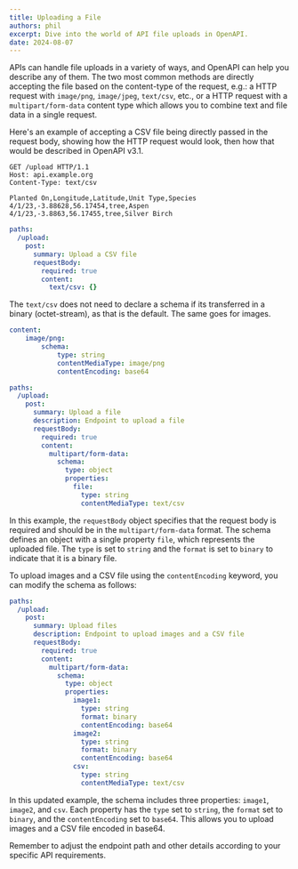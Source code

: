```yaml
---
title: Uploading a File
authors: phil
excerpt: Dive into the world of API file uploads in OpenAPI.
date: 2024-08-07
---
```


APIs can handle file uploads in a variety of ways, and OpenAPI can help you describe any of them. The two most common methods are directly accepting the file based on the content-type of the request, e.g.: a HTTP request with `image/png`, `image/jpeg`, `text/csv`, etc., or a HTTP request with a `multipart/form-data` content type which allows you to combine text and file data in a single request. 

Here's an example of accepting a CSV file being directly passed in the request body, showing how the HTTP request would look, then how that would be described in OpenAPI v3.1.

```http
GET /upload HTTP/1.1
Host: api.example.org
Content-Type: text/csv

Planted On,Longitude,Latitude,Unit Type,Species
4/1/23,-3.88628,56.17454,tree,Aspen
4/1/23,-3.8863,56.17455,tree,Silver Birch
```

```yaml
paths:
  /upload:
    post:
      summary: Upload a CSV file
      requestBody:
        required: true
        content:
          text/csv: {}
```

The `text/csv` does not need to declare a schema if its transferred in a binary (octet-stream), as that is the default. The same goes for images.

```yaml
content:
    image/png:
        schema:
            type: string
            contentMediaType: image/png
            contentEncoding: base64
```

```yaml
paths:
  /upload:
    post:
      summary: Upload a file
      description: Endpoint to upload a file
      requestBody:
        required: true
        content:
          multipart/form-data:
            schema:
              type: object
              properties:
                file:
                  type: string
                  contentMediaType: text/csv
```

In this example, the `requestBody` object specifies that the request body is required and should be in the `multipart/form-data` format. The schema defines an object with a single property `file`, which represents the uploaded file. The `type` is set to `string` and the `format` is set to `binary` to indicate that it is a binary file.

To upload images and a CSV file using the `contentEncoding` keyword, you can modify the schema as follows:

```yaml
paths:
  /upload:
    post:
      summary: Upload files
      description: Endpoint to upload images and a CSV file
      requestBody:
        required: true
        content:
          multipart/form-data:
            schema:
              type: object
              properties:
                image1:
                  type: string
                  format: binary
                  contentEncoding: base64
                image2:
                  type: string
                  format: binary
                  contentEncoding: base64
                csv:
                  type: string
                  contentMediaType: text/csv
```

In this updated example, the schema includes three properties: `image1`, `image2`, and `csv`. Each property has the `type` set to `string`, the `format` set to `binary`, and the `contentEncoding` set to `base64`. This allows you to upload images and a CSV file encoded in base64.

Remember to adjust the endpoint path and other details according to your specific API requirements.
